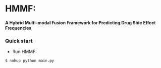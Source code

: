 # 
# HMMF:
#### A Hybrid Multi-modal Fusion Framework for Predicting Drug Side Effect Frequencies

### Quick start

- Run HMMF:
```
$ nohup python main.py 
```